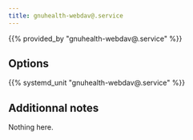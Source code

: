 ```yaml
---
title: gnuhealth-webdav@.service
---
```


{{% provided_by "gnuhealth-webdav@.service" %}}

## Options

{{% systemd_unit "gnuhealth-webdav@.service" %}}

## Additionnal notes

Nothing here.